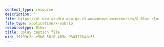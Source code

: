```yaml
---
content_type: resource
description: ''
file: https://ol-ocw-studio-app-qa.s3.amazonaws.com/courses/8-01sc-classical-mechanics-fall-2016/15f99c2de5b056f0485c93433284fc55_pW6tqp1zRrg.srt
file_type: application/x-subrip
resourcetype: Other
title: 3play caption file
uid: 15f99c2d-e5b0-56f0-485c-93433284fc55
---
```

